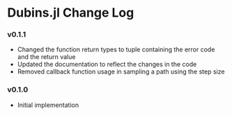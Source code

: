 Dubins.jl Change Log
===================

### v0.1.1
- Changed the function return types to tuple containing the error code and the return value
- Updated the documentation to reflect the changes in the code
- Removed callback function usage in sampling a path using the step size

### v0.1.0
- Initial implementation
